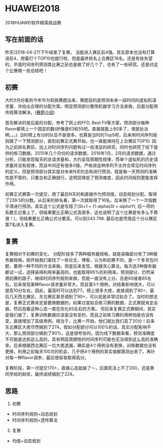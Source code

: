 # HUAWEI2018
2018HUAWEI软件精英挑战赛

## 写在前面的话
昨天(2018-04-27)下午结束了复赛， 没能进入赛区前4强。其实原本也没有打算进前4，想着打个TOP10也就行啦，但是最终排名上合赛区18名。还是有些失望的，毕竟时间序列预测类比赛之前也是做了好几个了，也有了一些研究。还是对这个比赛做一些总结吧！

## 初赛
大约3月份看到今年华为软挑赛题出来，赛题目的是预测未来一段时间的虚拟机请求量，并给出合理的分配方案。明显预测部分要用机器学习方法来做，后面分配用传统算法解决。([赛题介绍](http://codecraft.devcloud.huaweicloud.com/home/detail))

首先解决的是后面的分配，参考了网上的FFD, Best Fit等方案，预测部分每种flavor都填上一个固定的数(好像是63和55吧，直接就能上80多了，很是扯淡啊。。。). 当时榜上有分的队伍不是很多，也算是当时的Top5吧，后来用时间序列规则搞了一下预测部分，直到初赛正式赛开始，也一直能保持在上合赛区TOP10. 因为之前排名靠前，加上对时间序列问题有过一些浅显的研究，同时也研究了线下提供的练习数据。2015年几个月份的请求数据，2016年1月，2月的请求数据，通过分析，只能发现每天的总请求量和，大约呈现周期性规律，而单个虚拟机的历史请求量并没有规律，而且中间还有很多0值，严格讲这种序列不太符合常见时间序列的定义。但是预测部分其实是对未来N天的总和进行预测，就是每一天预测的准确性是不管的，只要总和正确就行。这明显降低了预测难度，因此时间规则更能发挥作用。 

初赛正式赛第一次提交，用了最后N天的和直接作为预测值，动态规划分配，取得了239.5的分数。从后来的排名看，第一次就取得了16名。后来换了一个一次指数平滑进行预测，其实这个公式是写错了(St+1 = (1-alpha)*St + alpha*Yt, 后一项的系数忘记乘上了，但结果要比正确公式高很多，这也说明了这个比赛是有多么不靠谱！)，但结果要比正确公式分要高，可以到243.798. 最后也是凭借这个分以赛区第7名进入复赛。

## 复赛
复赛相对于初赛的变化， 分配阶段多了两种服务器规格，就是装箱部分有了3种服务器规格。刚开始我们查找了一些论文，博客，认为和初赛不同，是一个多背包问题，要用一种不同的方法来做。但是后来发现，根据贪心算法，每次选3种服务器都试一试，选择装得利用率最高的。也能取得95%的利用率。预测部分，仍然采用初赛的路子，继续时间序列规则来做，但是一直没有上分。总是60或者65左右，后来发现某种flavor请求量非常大，而且第3个用例，对结果影响很大，可以提高10分左右，因此，最高时可以达到77。榜上很多大佬，直接调到了80+，最后几天西北赛区、东北赛区甚至调到了90+，可以说是非常过拟合了。当时的想法是，复赛正式赛肯定是要换数据的，如果过度拟合练习赛的数据，正式赛就肯定会崩，然后抱着这种心态一直在优化65左右的方案。 但后来复赛正式赛期间，其实是我们崩了，复赛训练数据应该是没有变的，而且之前练习赛的用例怕是也没有变，直接增加了高级用例。相当于，比赛一开始，他们就比我们高了20分！后来东北赛区大佬尽然搞到了274，假如分配部分可以100%的话，其实分配影响不大，那么预测部分搞到了90%，这是很夸张的。因为线下数据来看，预测准确度不可能是达到这么高的，具有明显周期性的时间序列可能也无法得到这么高的准确率。后来根据西北赛区一位大佬透漏，确实是4个用例没有更换，训练数据也没有更换，利用之前每天100次的机会，几乎把4个用例的真实值都猜测出来了。再针对每一种flavor调参，最后很容易取得高分。 

复赛阶段，第一次提交170+，直接心态就崩了～，后面死活上不了200，还是靠同学给的助攻，最终成绩搞到了224。

## 思路

1. 初赛
- 时间序列规则+动态规划
- 时间序列规则+遗传算法

2. 复赛
- 均值+动态规划



